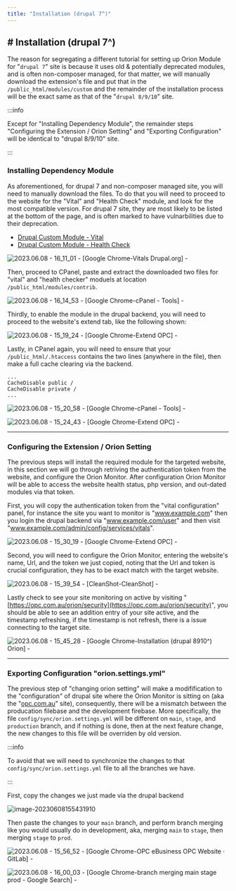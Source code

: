 ```yaml
---
title: "Installation (drupal 7^)"
---
```






## **# Installation (drupal 7^)**



The reason for segregating a different tutorial for setting up Orion Module for "`drupal 7`" site is because it uses old & potentially deprecated modules, and is often non-composer managed, for that matter, we will manually download the extension's file and put that in the `/public_html/modules/custom` and the remainder of the installation process will be the exact same as that of the  "`drupal 8/9/10`" site. 



:::info 

Except for "Installing Dependency Module", the remainder steps "Configuring the Extension / Orion Setting" and "Exporting Configuration" will be identical to  "drupal 8/9/10" site. 

:::



### Installing Dependency Module

As aforementioned, for drupal 7 and non-composer managed site, you will need to manually download the files. To do that you will need to proceed to the website for the "Vital" and "Health Check" module, and look for the most compatible version. For drupal 7 site, they are most likely to be listed at the bottom of the page, and is often marked to have vulnarbilities due to their deprecation. 

-   [Drupal Custom Module - Vital](https://www.drupal.org/project/vitals)
-    [Drupal Custom Module - Health Check](https://www.drupal.org/project/health_check)

![2023.06.08 - 16_11_01 -  [Google Chrome-Vitals  Drupal.org] -](assets/2023.06.08%20-%2016_11_01%20-%20%20%5BGoogle%20Chrome-Vitals%20%20Drupal.org%5D%20-.jpg)

Then, proceed to CPanel, paste and extract the downloaded two files for "vital" and "health checker" moduels at location `/public_html/modules/contrib`. 

![2023.06.08 - 16_14_53 -  [Google Chrome-cPanel - Tools] -](assets/2023.06.08%20-%2016_14_53%20-%20%20%5BGoogle%20Chrome-cPanel%20-%20Tools%5D%20-.jpg)



Thirdly, to enable the module in the drupal backend, you will need to proceed to the website's extend tab, like the following shown:

![2023.06.08 - 15_19_24 -  [Google Chrome-Extend  OPC] -](assets/2023.06.08%20-%2015_19_24%20-%20%20%5BGoogle%20Chrome-Extend%20%20OPC%5D%20-.jpg)

Lastly, in CPanel again, you will need to ensure that your `/public_html/.htaccess` contains the two lines (anywhere in the file), then make a full cache clearing via the backend.

```
...
CacheDisable public /
CacheDisable private /
...
```

![2023.06.08 - 15_20_58 -  [Google Chrome-cPanel - Tools] -](assets/2023.06.08%20-%2015_20_58%20-%20%20%5BGoogle%20Chrome-cPanel%20-%20Tools%5D%20-.jpg)

![2023.06.08 - 15_24_43 -  [Google Chrome-Extend  OPC] -](assets/2023.06.08%20-%2015_24_43%20-%20%20%5BGoogle%20Chrome-Extend%20%20OPC%5D%20-.jpg)



---



### Configuring the Extension / Orion Setting

The previous steps will install the required module for the targeted website, in this section we will go through retriving the authentication token from the website, and configure the Orion Monitor. After configuration Orion Monitor will be able to access the website health status, php version, and out-dated modules via that token.

First, you will copy the authentication token from the "vital configuration" panel, for instance the site you want to monitor is "www.example.com" then you login the drupal backend via "www.example.com/user" and then visit "www.example.com/admin/config/services/vitals".



![2023.06.08 - 15_30_19 -  [Google Chrome-Extend  OPC] -](assets/2023.06.08%20-%2015_30_19%20-%20%20%5BGoogle%20Chrome-Extend%20%20OPC%5D%20-.jpg)

Second, you will need to configure the Orion Monitor, entering the website's name, Url, and the token we just copied, noting that the Url and token is crucial configuration, they has to be exact match with the target website.

![2023.06.08 - 15_39_54 -  [CleanShot-CleanShot] -](assets/2023.06.08%20-%2015_39_54%20-%20%20%5BCleanShot-CleanShot%5D%20-.png)

Lastly check to see your site monitoring on active by visiting "[https://opc.com.au/orion/security](https://opc.com.au/orion/security)", you should be able to see an addition entry of your site active, and the timestamp refreshing, if the timestamp is not refresh, there is a issue connecting to the target site.

![2023.06.08 - 15_45_28 -  [Google Chrome-Installation (drupal 8910^)  Orion] -](assets/2023.06.08%20-%2015_45_28%20-%20%20%5BGoogle%20Chrome-Installation%20(drupal%208910%5E)%20%20Orion%5D%20-.jpg)



---



### Exporting Configuration "orion.settings.yml"

The previous step of "changing orion setting" will make a modifification to the "configuration" of drupal site where the Orion Monitor is sitting on (aka the "[opc.com.au](opc.com.au)" site), consequently, there will be a mismatch between the producation filebase and the development firebase. More specifically, the file `config/sync/orion.settings.yml` will be different on `main`, `stage`, and `production` branch, and if nothing is done, then at the next feature change, the new changes to this file will be overriden by old version.

:::info

To avoid that we will need to synchronize the changes to that `config/sync/orion.settings.yml` file to all the branches we have.

:::

First, copy the changes we just made via the drupal backend

![image-20230608155431910](assets/image-20230608155431910.png)

Then paste the changes to your `main` branch, and perform branch merging like you would usually do in development, aka, merging `main` to `stage`, then merging `stage` to `prod`.

![2023.06.08 - 15_56_52 -  [Google Chrome-OPC eBusiness  OPC Website · GitLab] -](assets/2023.06.08%20-%2015_56_52%20-%20%20%5BGoogle%20Chrome-OPC%20eBusiness%20%20OPC%20Website%20%C2%B7%20GitLab%5D%20-.jpg)

![2023.06.08 - 16_00_03 -  [Google Chrome-branch merging main stage prod - Google Search] -](assets/2023.06.08%20-%2016_00_03%20-%20%20%5BGoogle%20Chrome-branch%20merging%20main%20stage%20prod%20-%20Google%20Search%5D%20-.jpg)





























